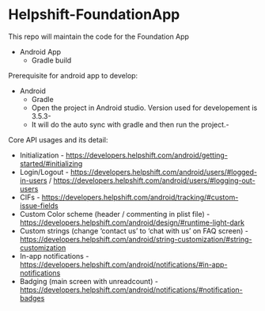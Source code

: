 # Helpshift-FoundationApp
This repo will maintain the code for the Foundation App

* Android App
    * Gradle build

Prerequisite for android app to develop:
* Android
    * Gradle
    * Open the project in Android studio. Version used for developement is 3.5.3-
    * It will do the auto sync with gradle and then run the project.-


Core API usages and its detail:

   * Initialization - https://developers.helpshift.com/android/getting-started/#initializing
   * Login/Logout - https://developers.helpshift.com/android/users/#logged-in-users / https://developers.helpshift.com/android/users/#logging-out-users
   * CIFs - https://developers.helpshift.com/android/tracking/#custom-issue-fields
   * Custom Color scheme (header / commenting in plist file) - https://developers.helpshift.com/android/design/#runtime-light-dark
   * Custom strings (change ‘contact us’ to ‘chat with us’ on FAQ screen) - https://developers.helpshift.com/android/string-customization/#string-customization
   * In-app notifications - https://developers.helpshift.com/android/notifications/#in-app-notifications
   * Badging (main screen with unreadcount) - https://developers.helpshift.com/android/notifications/#notification-badges
